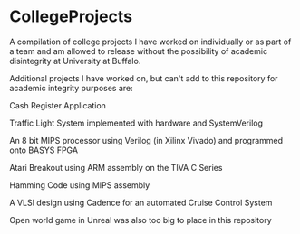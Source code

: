 # CollegeProjects
A compilation of college projects I have worked on individually or as part of a team and am allowed to release without the possibility of academic disintegrity at University at Buffalo.

Additional projects I have worked on, but can't add to this repository for academic integrity purposes are:

Cash Register Application

Traffic Light System implemented with hardware and SystemVerilog

An 8 bit MIPS processor using Verilog (in Xilinx Vivado) and programmed onto BASYS FPGA

Atari Breakout using ARM assembly on the TIVA C Series

Hamming Code using MIPS assembly

A VLSI design using Cadence for an automated Cruise Control System

Open world game in Unreal was also too big to place in this repository

